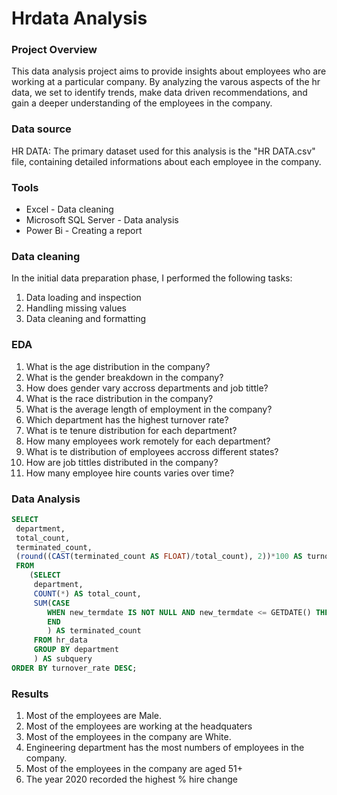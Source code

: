 # Hrdata Analysis

### Project Overview
This data analysis project aims to provide insights about employees who are working at a particular company. By analyzing the varous aspects of the hr data, we set to identify trends, make data driven recommendations, and gain a deeper understanding of the employees in the company.


### Data source
HR DATA: The primary dataset used for this analysis is the "HR DATA.csv" file, containing detailed informations about each employee in the company.

### Tools

- Excel - Data cleaning
- Microsoft SQL Server - Data analysis
- Power Bi - Creating a report
  
### Data cleaning

In the initial data preparation phase, I performed the following tasks:
1. Data loading and inspection
2. Handling missing values
3. Data cleaning and formatting


### EDA

1. What is the age distribution in the company?
2. What is the gender breakdown in the company?
3. How does gender vary accross departments and job tittle?
4. What is the race distribution in the company?
5. What is the average length of employment in the company?
6. Which department has the highest turnover rate?
7. What is te tenure distribution for each department?
8. How many employees work remotely for each department?
9. What is te distribution of employees accross different states?
10. How are job tittles distributed in the company?
11. How many employee hire counts varies over time?

### Data Analysis

``` sql
SELECT 
 department,
 total_count,
 terminated_count,
 (round((CAST(terminated_count AS FLOAT)/total_count), 2))*100 AS turnover_rate
 FROM
    (SELECT 
     department,
     COUNT(*) AS total_count,
     SUM(CASE
        WHEN new_termdate IS NOT NULL AND new_termdate <= GETDATE() THEN 1 ELSE 0
	    END
	    ) AS terminated_count
     FROM hr_data
     GROUP BY department
	 ) AS subquery
ORDER BY turnover_rate DESC;
```

### Results
1. Most of the employees are Male.
2. Most of the employees are working at the headquaters
3. Most of the employees in the company are White.
4. Engineering department has the most numbers of employees in the company.
5. Most of the employees in the company are aged 51+
6. The year 2020 recorded the highest % hire change

  
